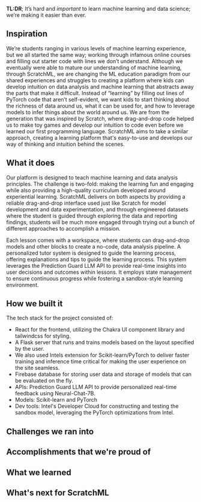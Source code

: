 **TL:DR**; It’s hard and _important_ to learn machine learning and data science; we’re making it easier than ever.

## Inspiration

We’re students ranging in various levels of machine learning experience, but we all started the same way; working through infamous online courses and filling out starter code with lines we don’t understand.  Although we eventually were able to mature our understanding of machine learning, through ScratchML, we are changing the ML education paradigm from our shared experiences and struggles to creating a platform where kids can develop intuition on data analysis and machine learning that abstracts away the parts that make it difficult. Instead of “learning” by filling out lines of PyTorch code that aren’t self-evident, we want kids to start thinking about the richness of data around us, what it can be used for, and how to leverage models to infer things about the world around us. We are from the generation that was inspired by Scratch, where drag-and-drop code helped us to make toy games and develop our intuition to code even before we learned our first programming language. ScratchML aims to take a similar approach, creating a learning platform that's easy-to-use and develops our way of thinking and intuition behind the scenes. 

## What it does

Our platform is designed to teach machine learning and data analysis principles. The challenge is two-fold: making the learning fun and engaging while also providing a high-quality curriculum developed around experiential learning. ScratchML delivers on both aspects by providing a reliable drag-and-drop interface used just like Scratch for model development and data experimentation, and through engineered datasets where the student is guided through exploring the data and reporting findings, students will be much more engaged through trying out a bunch of different approaches to accomplish a mission.

Each lesson comes with a workspace, where students can drag-and-drop models and other blocks to create a no-code, data analysis pipeline. A personalized tutor system is designed to guide the learning process, offering explanations and tips to guide the learning process. This system leverages the Prediction Guard LLM API to provide real-time insights into user decisions and outcomes within lessons. It employs state management to ensure continuous progress while fostering a sandbox-style learning environment.

## How we built it

The tech stack for the project consisted of:
* React for the frontend, utilizing the Chakra UI component library and tailwindcss for styling.
* A Flask server that runs and trains models based on the layout specified by the user.
* We also used Intels extension for Scikit-learn/PyTorch to deliver faster training and inference time critical for making the user experience on the site seamless.
* Firebase database for storing user data and storage of models that can be evaluated on the fly.
* APIs: Prediction Guard LLM API to provide personalized real-time feedback using Neural-Chat-7B.
* Models: Scikit-learn and PyTorch
* Dev tools: Intel's Developer Cloud for constructing and testing the sandbox model, leveraging the PyTorch optimizations from Intel.

## Challenges we ran into

## Accomplishments that we're proud of

## What we learned

## What's next for ScratchML

